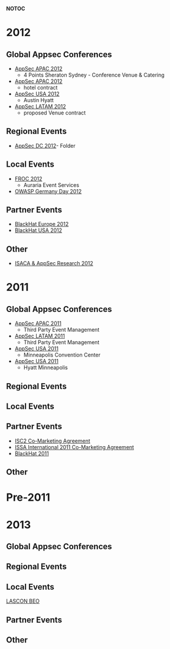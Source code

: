 __NOTOC__

# 2012

## Global Appsec Conferences

  - [AppSec
    APAC 2012](https://docs.google.com/a/owasp.org/file/d/0B5Z9zE0hx0LNZkh1cDlfVTBSdWlwdllRRkVlaVd6UQ/edit)
    - 4 Points Sheraton Sydney - Conference Venue & Catering
  - [AppSec
    APAC 2012](https://docs.google.com/a/owasp.org/file/d/0B5Z9zE0hx0LNYTZlMjlkZWEtNWY4OC00OTVjLWFjZmMtNzYxNWI3MDg0ODk3/edit)
    - hotel contract
  - [AppSec
    USA 2012](https://docs.google.com/a/owasp.org/file/d/0B5Z9zE0hx0LNQkxfSHk4eWpSTkdsTktnRW5UbDU0QQ/edit)
    - Austin Hyatt
  - [AppSec
    LATAM 2012](https://docs.google.com/a/owasp.org/file/d/0B5Z9zE0hx0LNbWhTMFVyZUNTYTJWVGFXUlRTem52QQ/edit)
    - proposed Venue contract

## Regional Events

  - [AppSec
    DC 2012](https://docs.google.com/a/owasp.org/open?id=0B5Z9zE0hx0LNYzQyNTgyNTItYTdjOC00NWM3LTk5MGMtZTE4OTk1NjRkYWEw)-
    Folder

## Local Events

  - [FROC 2012](https://docs.google.com/a/owasp.org/file/d/0B5Z9zE0hx0LNMTlzbXptVkNSR092TWIxTi1BbTBPUQ/edit)
    - Auraria Event Services
  - [OWASP Germany
    Day 2012](https://docs.google.com/open?id=18UkWilnJU7tOikbBj7Se4Dh_dvW3L7FSGxImiwaKgU9R449byiybPpZSLy-c)

## Partner Events

  - [BlackHat
    Europe 2012](https://docs.google.com/a/owasp.org/file/d/0B5Z9zE0hx0LNLS13Rm1Jbi1RZzJVcWtadEh5TUFRQQ/edit)
  - [BlackHat
    USA 2012](https://docs.google.com/open?id=0B5Z9zE0hx0LNdUFSLVdkdkpxR0k)

## Other

  - [ISACA & AppSec
    Research 2012](https://docs.google.com/a/owasp.org/file/d/0B5Z9zE0hx0LNQ2dSUmh1TXJ4NFk/edit)

# 2011

## Global Appsec Conferences

  - [AppSec
    APAC 2011](https://docs.google.com/a/owasp.org/file/d/0B80Pq13j4HaqNDA4OTllMGYtZTExMi00ZTIzLTg5MTctMjcxMmMwYzA5NTdi/edit)
    - Third Party Event Management
  - [AppSec
    LATAM 2011](https://docs.google.com/a/owasp.org/file/d/0B5Z9zE0hx0LNY2l5clM0N1NUWU9wQTZ5UnA4aXBGQQ/edit)
    - Third Party Event Management
  - [AppSec
    USA 2011](https://docs.google.com/a/owasp.org/file/d/0B3rIOS37w1dANTA0MjJiODUtY2VlZC00MWU0LTllNDItYTZkZmQwZmQ3NGY1/edit)
    - Minneapolis Convention Center
  - [AppSec
    USA 2011](https://docs.google.com/a/owasp.org/file/d/0B3rIOS37w1dANTc5NjhkMTAtNWNmNC00MGY2LWFkNjEtNzYzYTkzYzMxYTY5/edit)
    - Hyatt Minneapolis

## Regional Events

## Local Events

## Partner Events

  - [ISC2 Co-Marketing
    Agreement](https://docs.google.com/a/owasp.org/file/d/18LWhGpMu7pxk1ICZLJRgh-vJc83xD7nLAKIv-DKrxk94amRJ7Cg9nJPp_qqP/edit)
  - [ISSA International 2011 Co-Marketing
    Agreement](https://docs.google.com/a/owasp.org/file/d/0B5Z9zE0hx0LNR0ZUVnlGQmNSSE9MNG16LWhsWlZNZw/edit)
  - [BlackHat 2011](https://docs.google.com/a/owasp.org/file/d/0B5Z9zE0hx0LNMHhhcWdqMmFSYWVjVHp3aFNFYWludw/edit)

## Other

# Pre-2011

# 2013

## Global Appsec Conferences

## Regional Events

## Local Events

[LASCON
BEO](https://docs.google.com/a/owasp.org/open?id=0B5Z9zE0hx0LNeEZtVjkzYXpCbGc)

## Partner Events

## Other

<headertabs />